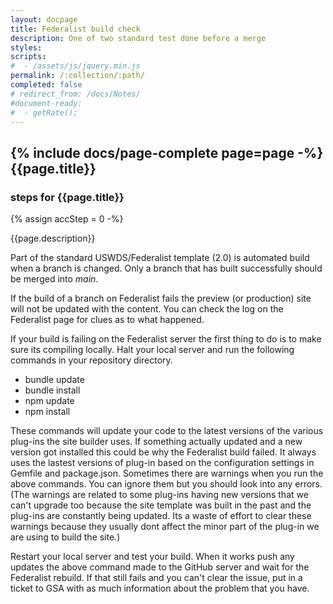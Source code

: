 ```yaml
---
layout: docpage
title: Federalist build check
description: One of two standard test done before a merge
styles:
scripts:
#  - /assets/js/jquery.min.js
permalink: /:collection/:path/
completed: false
# redirect_from: /docs/Notes/
#document-ready:
#  - getRate();
---
```


## {% include docs/page-complete page=page -%}{{page.title}}

<h3 class="usa-sr-only">steps for {{page.title}}</h3>
{% assign accStep = 0 -%}

{{page.description}}

Part of the standard USWDS/Federalist template (2.0) is automated build when a branch is changed.  Only a branch that has built successfully should be merged into *main*.

If the build of a branch on Federalist fails the preview (or production) site will not be updated with the content.  You can check the log on the Federalist page for clues as to what happened.

If your build is failing on the Federalist server the first thing to do is to make sure its compiling locally.  Halt your local server and run the following commands in your repository directory.

* bundle update
* bundle install
* npm update
* npm install

These commands will update your code to the latest versions of the various plug-ins the site builder uses.  If something actually updated and a new version got installed this could be why the Federalist build failed.  It always uses the lastest versions of plug-in based on the configuration settings in Gemfile and package.json.  Sometimes there are warnings when you run the above commands.  You can ignore them but you should look into any errors.  (The warnings are related to some plug-ins having new versions that we can't upgrade too because the site template was built in the past and the plug-ins are constantly being updated.  Its a waste of effort to clear these warnings because they usually dont affect the minor part of the plug-in we are using to build the site.)

Restart your local server and test your build.  When it works push any updates the above command made to the GitHub server and wait for the Federalist rebuild.  If that still fails and you can't clear the issue, put in a ticket to GSA with as much information about the problem that you have.
